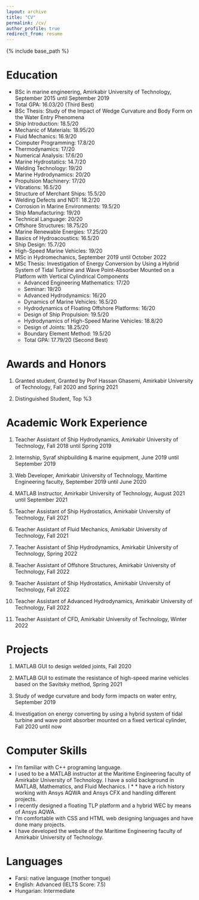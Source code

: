 ```yaml
---
layout: archive
title: "CV"
permalink: /cv/
author_profile: true
redirect_from: resume
---
```


{% include base_path %}

Education
======
* BSc in marine engineering, Amirkabir University of Technology, September 2015 until September 2019
* Total GPA: 16.03/20 (Third Best)
 * BSc Thesis: Study of the Impact of Wedge Curvature and Body Form on the Water Entry Phenomena
  * Ship Introduction: 18.5/20
  * Mechanic of Materials: 18.95/20
  * Fluid Mechanics: 16.9/20
  * Computer Programming: 17.8/20
  * Thermodynamics: 17/20
  * Numerical Analysis: 17.6/20
  * Marine Hydrostatics: 14.7/20
  * Welding Technology: 19/20
  * Marine Hydrodynamics: 20/20
  * Propulsion Machinery: 17/20
  * Vibrations: 16.5/20
  * Structure of Merchant Ships: 15.5/20
  * Welding Defects and NDT: 18.2/20
  * Corrosion in Marine Environments: 19.5/20
  * Ship Manufacturing: 19/20
  * Technical Language: 20/20
  * Offshore Structures: 18.75/20
  * Marine Renewable Energies: 17.25/20
  * Basics of Hydroacoustics: 16.5/20
  * Ship Design: 15.7/20
  * High-Speed Marine Vehicles: 19/20
* MSc in Hydromechanics, September 2019 until October 2022
* MSc Thesis: Investigation of Energy Conversion by Using a Hybrid System of Tidal Turbine and Wave Point-Absorber Mounted on a Platform with Vertical Cylindrical Components
  * Advanced Engineering Mathematics: 17/20
  * Seminar: 19/20
  * Advanced Hydrodynamics: 16/20
  * Dynamics of Marine Vehicles: 16.5/20
  * Hydrodynamics of Floating Offshore Platforms: 16/20
  * Design of Ship Propulsion: 19.5/20
  * Hydrodynamics of High-Speed Marine Vehicles: 18.8/20
  * Design of Joints: 18.25/20
  * Boundary Element Method: 19.5/20
  * Total GPA: 17.79/20 (Second Best)

Awards and Honors
======
1) Granted student, Granted by Prof Hassan Ghasemi, Amirkabir University of Technology, Fall 2020 and Spring 2021

2) Distinguished Student, Top %3



Academic Work Experience
======

1) Teacher Assistant of Ship Hydrodynamics, Amirkabir University of Technology, Fall 2018 until Spring 2019

2) Internship, Syraf shipbuilding & marine equipment, June 2019 until September 2019

3) Web Developer, Amirkabir University of Technology, Maritime Engineering faculty, September 2019 until June 2020

4) MATLAB Instructor, Amirkabir University of Technology, August 2021 until September 2021

5) Teacher Assistant of Ship Hydrostatics, Amirkabir University of Technology, Fall 2021 

6) Teacher Assistant of Fluid Mechanics, Amirkabir University of Technology, Fall 2021

7) Teacher Assistant of Ship Hydrodynamics, Amirkabir University of Technology, Spring 2022

8) Teacher Assistant of Offshore Structures, Amirkabir University of Technology, Fall 2022

9) Teacher Assistant of Ship Hydrostatics, Amirkabir University of Technology, Fall 2022

10) Teacher Assistant of Advanced Hydrodynamics, Amirkabir University of Technology, Fall 2022

11) Teacher Assistant of CFD, Amirkabir University of Technology, Winter 2022


Projects
=====
1) MATLAB GUI to design welded joints, Fall 2020

2) MATLAB GUI to estimate the resistance of high-speed marine vehicles based on the Savitsky method, Spring 2021

3) Study of wedge curvature and body form impacts on water entry, September 2019

4) Investigation on energy converting by using a hybrid system of tidal turbine and wave point absorber mounted on a fixed vertical cylinder, Fall 2020 until now


Computer Skills
=====
* I’m familiar with C++ programing language. 
* I used to be a MATLAB instructor at  the Maritime Engineering faculty of Amirkabir University of Technology. I have a solid background in MATLAB, Mathematics, and Fluid Mechanics. I * * have a rich history working with Ansys AQWA and Ansys CFX and handling different projects.
* I recently designed a floating TLP platform and a hybrid WEC by means of Ansys AQWA.
* I’m comfortable with CSS and HTML web designing languages and have done many projects.
* I have developed the website of  the Maritime Engineering faculty of Amirkabir University of Technology.


Languages
====
* Farsi: native language (mother tongue)
* English: Advanced (IELTS Score: 7.5)
* Hungarian: Intermediate
